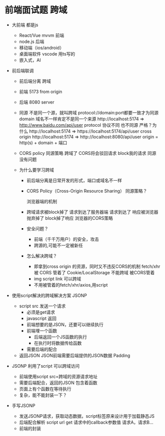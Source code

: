 # 前端面试题 跨域

- 大前端  都是js
    - React/Vue  mvvm  前端
    - node.js 后端
    - 移动端（ios/android）
    - 桌面端软件  vscode 用ts写的
    - 嵌入式，AI

- 前后端联调
    - 前后端分离 跨域
    - 前端 5173
       from origin
    - 后端 8080
       server
    - 同源 不是同一个源，就叫跨域
        protocol://domain:port都要一致才为同源
        domain 域名不一样肯定不是同一个来源
        http://localhost:5174 => http://www.baidu.com/api/user
        protocol 协议不同 也不同源 严格？为什么
        http://localhost:5174 => https://localhost:5174/api/user
        cross origin
        http://localhost:5174 => http://localhost:8080/api/user
        origin = http(s) + domain + 端口 

    - CORS policy 同源策略
        跨域了 CORS将会驳回请求 block我的请求
        同源没有问题
    - 为什么要学习跨域
        - 前后端分离是日常开发的形式，端口或域名不一样
        - CORS Policy（Cross-Origin Resource Sharing） 同源策略？

            浏览器端的机制
        - 跨域请求被block掉了
            请求到达了服务器端
            请求到达了
            响应被浏览器抛弃掉了 block掉了响应
            浏览器的CORS策略
        - 安全问题？
            - 前端（千千万用户）的安全，攻击
            - 跨源的,可能不一定被新任
        - 怎么解决跨域？
            - 即拿到cross origin 的资源，同时又不违反CORS的机制
            fetch/xhr 被 CORS 管着了
            Cookie/LocalStorage 不能跨域 被CORS管着
            - img script link 可以跨域
            - 不用被管着的fetch/xhr/axios,用script
- 使用script解决的跨域解决方案 JSONP
    - script  src 发送一个请求
        - 必须是get请求
        - javascript 返回
        - 前端想要的是JSON，还要可以继续执行
        - 前端埋一个函数
            - 后端返回一个JS函数的执行
            - 在执行时将数据传给函数
        - 需要后端的配合
    - 返回JSON
    JSON前端需要后端提供的JSON数据
    Padding

- JSONP 利用了script 可以跨域访问
    - 前端使用script src=跨域的资源请求地址
    - 需要后端配合，返回的JSON 包含着函数
    - 页面上有个函数在等待执行
    - 复杂，能不能封装一下？

- 手写JSONP  
    - 发送JSONP请求，获取动态数据，script标签原来设计用于加载静态JS
    - 后端配合解析 script url get 请求中的callback参数值
    请求A，请求B...
    - 前端的封装


